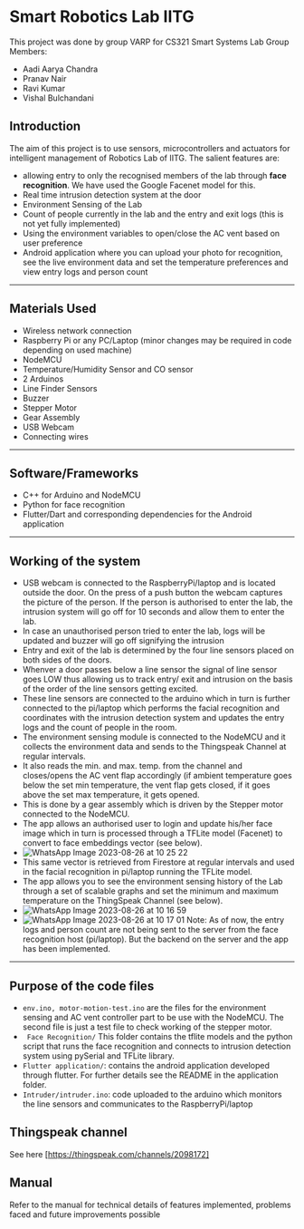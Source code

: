 # Smart Robotics Lab IITG

This project was done by group VARP for CS321 Smart Systems Lab
Group Members:
- Aadi Aarya Chandra
- Pranav Nair
- Ravi Kumar
- Vishal Bulchandani

## Introduction

The aim of this project is to use sensors, microcontrollers and actuators for intelligent management of Robotics Lab of IITG.
The salient features are:
- allowing entry to only the recognised members of the lab through **face recognition**. We have used the Google Facenet model for this.
- Real time intrusion detection system at the door
- Environment Sensing of the Lab
- Count of people currently in the lab and the entry and exit logs (this is not yet fully implemented)
- Using the environment variables to open/close the AC vent based on user preference
- Android application where you can upload your photo for recognition, see the live environment data and set the temperature preferences and view entry logs and person count

-------------------------------------------------------------
## Materials Used
- Wireless network connection
- Raspberry Pi or any PC/Laptop (minor changes may be required in code depending on used machine)
- NodeMCU
- Temperature/Humidity Sensor and CO sensor
- 2 Arduinos
- Line Finder Sensors
- Buzzer
- Stepper Motor
- Gear Assembly
- USB Webcam
- Connecting wires

--------------------------------------------------------------
## Software/Frameworks

- C++ for Arduino and NodeMCU
- Python for face recognition
- Flutter/Dart and corresponding dependencies for the Android application

--------------------------------------------------------------

## Working of the system

- USB webcam is connected to the RaspberryPi/laptop and is located outside the door. On the press of a push button the webcam captures the picture of the person. If the person is authorised to enter the lab, the intrusion system will go off for 10 seconds and allow them to enter the lab.
- In case an unauthorised person tried to enter the lab, logs will be updated and buzzer will go off signifying the intrusion
- Entry and exit of the lab is determined by the four line sensors placed on both sides of the doors.
- Whenver a door passes below a line sensor the signal of line sensor goes LOW thus allowing us to track entry/ exit and intrusion on the basis of the order of the line sensors getting excited.
- These line sensors are connected to the arduino which in turn is further connected to the pi/laptop which performs the facial recognition and coordinates with the intrusion detection system and updates the entry logs and the count of people in the room.
- The environment sensing module is connected to the NodeMCU and it collects the environment data and sends to the Thingspeak Channel at regular intervals. 
- It also reads the min. and max. temp. from the channel and closes/opens the AC vent flap accordingly (if ambient temperature goes below the set min temperature, the vent flap gets closed, if it goes above the set max temperature, it gets opened.
- This is done by a gear assembly which is driven by the Stepper motor connected to the NodeMCU.
- The app allows an authorised user to login and update his/her face image which in turn is processed through a TFLite model (Facenet) to convert to face embeddings vector (see below).
- ![WhatsApp Image 2023-08-26 at 10 25 22](https://github.com/vi-bulchandani/smart-lab/assets/73881267/4d5b099f-f09c-4752-be4b-78f9dfea21e8)
- This same vector is retrieved from Firestore at regular intervals and used in the facial recognition in pi/laptop running the TFLite model.
- The app allows you to see the environment sensing history of the Lab through a set of scalable graphs and set the minimum and maximum temperature on the ThingSpeak Channel (see below).
- ![WhatsApp Image 2023-08-26 at 10 16 59](https://github.com/vi-bulchandani/smart-lab/assets/73881267/053cf0d0-e0a3-4d4f-a695-4b515d7387a7)
- ![WhatsApp Image 2023-08-26 at 10 17 01](https://github.com/vi-bulchandani/smart-lab/assets/73881267/526df150-4b69-4ad9-a384-4c7eb3f19128)
Note: As of now, the entry logs and person count are not being sent to the server from the face recognition host (pi/laptop). But the backend on the server and the app has been implemented. 

-------------------------------------------------------------


## Purpose of the code files

- ```env.ino, motor-motion-test.ino``` are the files for the environment sensing and AC vent controller part to be use with the NodeMCU. The second file is just a test file to check working of the stepper motor.
- ``` Face Recognition/``` This folder contains the tflite models and the python script that runs the face recognition and connects to intrusion detection system using pySerial and TFLite library.
- ``` Flutter application/ ```: contains the android application developed through flutter. For further details see the README in the application folder. 
- ```Intruder/intruder.ino```: code uploaded to the arduino which monitors the line sensors and communicates to the RaspberryPi/laptop

## Thingspeak channel
See here [https://thingspeak.com/channels/2098172]

## Manual
Refer to the manual for technical details of features implemented, problems faced and future improvements possible
